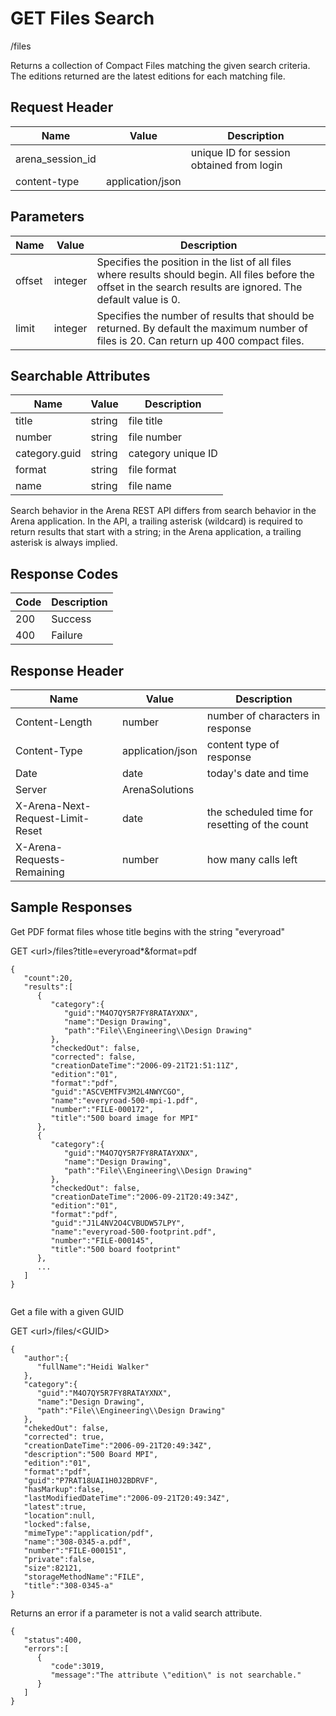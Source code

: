 # GET Files Search
/files

Returns a collection of  Compact Files  matching the given search criteria. The editions returned are the latest editions for each matching file. 

## Request Header

| Name  | Value  | Description  |
|  --- |  --- |  --- | 
| arena_session_id  |   | unique ID for session obtained from login  |
| content-type  | application/json  |   |

## Parameters

| Name  | Value  | Description  |
|  --- |  --- |  --- | 
| offset  | integer  | Specifies the position in the list of all files where results should begin. All files before the offset in the search results are ignored. The default value is 0.  |
| limit  | integer  | Specifies the number of results that should be returned. By default the maximum number of files is 20. Can return up 400 compact files.  |

## Searchable Attributes

| Name  | Value  | Description  |
|  --- |  --- |  --- | 
| title  | string  | file title  |
| number  | string  | file number  |
| category.guid  | string  | category unique ID  |
| format  | string  | file format  |
| name  | string  | file name  |

Search behavior in the Arena REST API differs from search behavior in the Arena application. In the API, a trailing asterisk \(wildcard\) is required to return results that start with a string; in the Arena application, a trailing asterisk is always implied.

## Response Codes

| Code  | Description  |
|  --- |  --- | 
| 200  | Success  |
| 400  | Failure  |

## Response Header

| Name  | Value  | Description  |
|  --- |  --- |  --- | 
| Content-Length  | number  | number of characters in response  |
| Content-Type  | application/json  | content type of response  |
| Date  | date  | today's date and time  |
| Server  | ArenaSolutions  |   |
| X-Arena-Next-Request-Limit-Reset   | date  | the scheduled time for resetting of the count  |
| X-Arena-Requests-Remaining   | number  | how many calls left  |

## Sample Responses
Get PDF format files whose title begins with the string "everyroad"

GET &lt;url&gt;/files?title=everyroad\*&format=pdf 

```
{  
   "count":20,
   "results":[  
      {  
         "category":{  
            "guid":"M4O7QY5R7FY8RATAYXNX",
            "name":"Design Drawing",
            "path":"File\\Engineering\\Design Drawing" 
         },
         "checkedOut": false,
         "corrected": false,
         "creationDateTime":"2006-09-21T21:51:11Z",
         "edition":"01",
         "format":"pdf",
         "guid":"ASCVEMTFV3M2L4NWYCGO",
         "name":"everyroad-500-mpi-1.pdf",
         "number":"FILE-000172",
         "title":"500 board image for MPI"
      },
      {  
         "category":{  
            "guid":"M4O7QY5R7FY8RATAYXNX",
            "name":"Design Drawing",
            "path":"File\\Engineering\\Design Drawing" 
         },
         "checkedOut": false,
         "creationDateTime":"2006-09-21T20:49:34Z",
         "edition":"01",
         "format":"pdf",
         "guid":"J1L4NV2O4CVBUDW57LPY",
         "name":"everyroad-500-footprint.pdf",
         "number":"FILE-000145",
         "title":"500 board footprint"
      },
      ...
   ]
}


```
Get a file with a given GUID

GET &lt;url&gt;/files/&lt;GUID&gt;

```
{  
   "author":{  
      "fullName":"Heidi Walker"
   },
   "category":{  
      "guid":"M4O7QY5R7FY8RATAYXNX",
      "name":"Design Drawing",
      "path":"File\\Engineering\\Design Drawing" 
   },
   "chekedOut": false,
   "corrected": true,
   "creationDateTime":"2006-09-21T20:49:34Z",
   "description":"500 Board MPI",
   "edition":"01",
   "format":"pdf",
   "guid":"P7RAT18UAI1H0J2BDRVF",
   "hasMarkup":false,
   "lastModifiedDateTime":"2006-09-21T20:49:34Z",
   "latest":true,
   "location":null,
   "locked":false,
   "mimeType":"application/pdf",
   "name":"308-0345-a.pdf",
   "number":"FILE-000151",
   "private":false,
   "size":82121,
   "storageMethodName":"FILE",
   "title":"308-0345-a"
}
```
Returns an error if a parameter is not a valid search attribute.

```
{  
   "status":400,
   "errors":[  
      {  
         "code":3019,
         "message":"The attribute \"edition\" is not searchable."
      }
   ]
}
```
